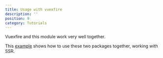 ```yaml
---
title: Usage with vuexfire
description: ''
position: 9
category: Tutorials
---
```


Vuexfire and this module work very well together.

This [example](https://github.com/lupas/nuxt-fire-vuexfire-example) shows how to use these two packages together, working with SSR.
